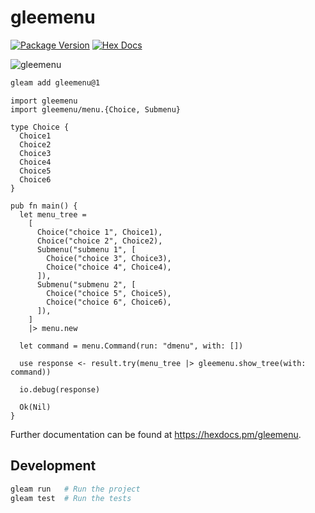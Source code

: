 # gleemenu

[![Package Version](https://img.shields.io/hexpm/v/gleemenu)](https://hex.pm/packages/gleemenu)
[![Hex Docs](https://img.shields.io/badge/hex-docs-ffaff3)](https://hexdocs.pm/gleemenu/)

![gleemenu](https://github.com/user-attachments/assets/2458e7dd-6fe9-4e7f-82b1-8daa4c5bbfce)

```sh
gleam add gleemenu@1
```
```gleam
import gleemenu
import gleemenu/menu.{Choice, Submenu}

type Choice {
  Choice1
  Choice2
  Choice3
  Choice4
  Choice5
  Choice6
}

pub fn main() {
  let menu_tree =
    [
      Choice("choice 1", Choice1),
      Choice("choice 2", Choice2),
      Submenu("submenu 1", [
        Choice("choice 3", Choice3),
        Choice("choice 4", Choice4),
      ]),
      Submenu("submenu 2", [
        Choice("choice 5", Choice5),
        Choice("choice 6", Choice6),
      ]),
    ]
    |> menu.new

  let command = menu.Command(run: "dmenu", with: [])

  use response <- result.try(menu_tree |> gleemenu.show_tree(with: command))

  io.debug(response)

  Ok(Nil)
}
```

Further documentation can be found at <https://hexdocs.pm/gleemenu>.

## Development

```sh
gleam run   # Run the project
gleam test  # Run the tests
```
